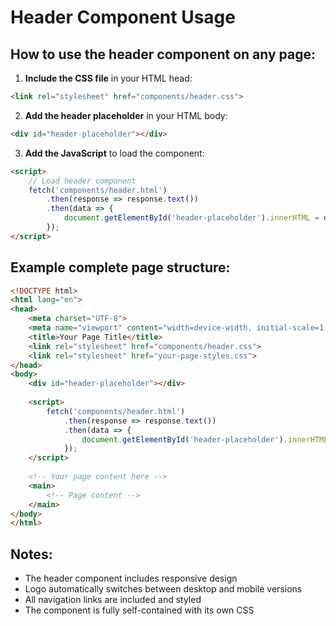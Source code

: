 # Header Component Usage

## How to use the header component on any page:

1. **Include the CSS file** in your HTML head:
```html
<link rel="stylesheet" href="components/header.css">
```

2. **Add the header placeholder** in your HTML body:
```html
<div id="header-placeholder"></div>
```

3. **Add the JavaScript** to load the component:
```html
<script>
    // Load header component
    fetch('components/header.html')
        .then(response => response.text())
        .then(data => {
            document.getElementById('header-placeholder').innerHTML = data;
        });
</script>
```

## Example complete page structure:

```html
<!DOCTYPE html>
<html lang="en">
<head>
    <meta charset="UTF-8">
    <meta name="viewport" content="width=device-width, initial-scale=1.0">
    <title>Your Page Title</title>
    <link rel="stylesheet" href="components/header.css">
    <link rel="stylesheet" href="your-page-styles.css">
</head>
<body>
    <div id="header-placeholder"></div>
    
    <script>
        fetch('components/header.html')
            .then(response => response.text())
            .then(data => {
                document.getElementById('header-placeholder').innerHTML = data;
            });
    </script>
    
    <!-- Your page content here -->
    <main>
        <!-- Page content -->
    </main>
</body>
</html>
```

## Notes:
- The header component includes responsive design
- Logo automatically switches between desktop and mobile versions
- All navigation links are included and styled
- The component is fully self-contained with its own CSS
